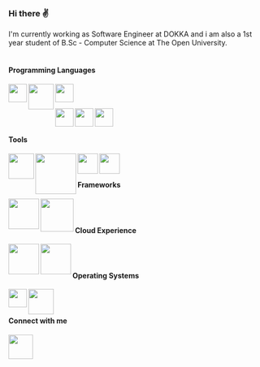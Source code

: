 
### Hi there ✌️

I'm currently working as Software Engineer at DOKKA and i am also a 1st year student of B.Sc - Computer Science at The Open University.
<br></br>


#### Programming Languages
<p>
<img align="left" width="36px" src="https://cdn3.iconfinder.com/data/icons/logos-and-brands-adobe/512/267_Python-512.png"/>
<img align="left" width="50px" src="https://cdn.worldvectorlogo.com/logos/mysql.svg"/>
<img align="left" width="36px" src="https://user-images.githubusercontent.com/57855070/98301894-33521300-1fc4-11eb-860e-f06c2a2e9dce.png"/>
</p>
<br/>
<br/>
<p>
<img align="left" width="36px" src="https://cdn.iconscout.com/icon/free/png-512/c-programming-569564.png"/>
<img align="left" width="36px" src="https://cdn.worldvectorlogo.com/logos/c--4.svg"/>
<img align="left" width="36px" src="https://hackr.io/tutorials/assembly-language/logo-assembly-language.svg?ver=1603208610"/>
</p>

<br></br>

#### Tools

<img align="left" width="50px" src="https://www.centerity.com/wp-content/uploads/2019/11/docker_facebook_share.png"/>
<img align="left" width="80px" src="https://miro.medium.com/max/4000/1*lzzowv9Cml3k8h7cfzbwiA.png"/>
<img align="left" width="40px" src="https://user-images.githubusercontent.com/57855070/98332575-94e7a100-2007-11eb-9c2b-81ad2d1d04f1.png"/>
<img align="left" width="40px" src="https://user-images.githubusercontent.com/57855070/98332622-ad57bb80-2007-11eb-8ecb-9bd68aefeef6.png"/> 
<br></br>

#### Frameworks
<img align="left" width="60px" src="https://cdn.freebiesupply.com/logos/thumbs/2x/flask-logo.png"/>
<img align="left" width="65px" src="https://cdn.iconscout.com/icon/free/png-512/django-2-282855.png"/>
<br></br>

#### Cloud Experience
<img align="left" width="60px" src="https://image.flaticon.com/icons/png/512/873/873107.png"/>
<img align="left" width="60px" src="https://cdn.appythings.nl/wp-content/uploads/2018/06/aws-logo-icon-PNG-Transparent-Background.png"/>
<br></br>

#### Operating Systems
<img align="left" width="36px" src="https://user-images.githubusercontent.com/57855070/100354935-92220f80-2ff9-11eb-8d48-a4c3cc1e3a9b.png"/>
<img align="left" width="50px" src="https://user-images.githubusercontent.com/57855070/100348648-db6d6180-2fef-11eb-8fea-e75047e57b3c.png"/>
<br></br>

#### Connect with me

[<img align="left" width="48px" src="https://user-images.githubusercontent.com/57855070/98333031-8fd72180-2008-11eb-96ce-cc86e185889c.png"/>][linkedin]

[linkedin]: https://www.linkedin.com/in/yanivakiva/

